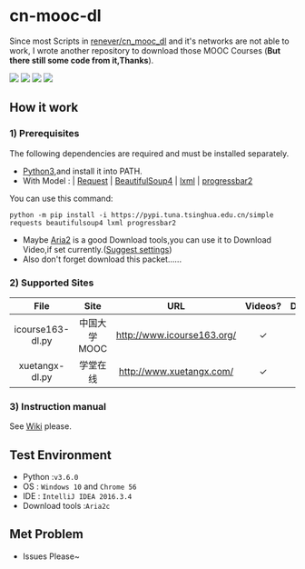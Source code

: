 # cn-mooc-dl
Since most Scripts in [renever/cn_mooc_dl](https://github.com/renever/cn_mooc_dl) and it's networks are not able to work,
I wrote another repository to download those MOOC Courses (**But there still some code from it,Thanks**).

![](https://img.shields.io/badge/build-passing-brightgreen.svg)
![](https://img.shields.io/badge/coverage-86%25-red.svg)
![](https://img.shields.io/badge/Wiki-Out_Of_Date-red.svg)
![](https://img.shields.io/github/license/Rhilip/cn-mooc-dl.svg)

## How it work
### 1) Prerequisites
The following dependencies are required and must be installed separately.
* [Python3](https://www.python.org/downloads/),and install it into PATH.
* With Model :
| [Request](http://docs.python-requests.org/zh_CN/latest/user/install.html#install)
| [BeautifulSoup4](https://www.crummy.com/software/BeautifulSoup/bs4/doc/index.zh.html#id5)
| [lxml](http://lxml.de/installation.html#installation)
| [progressbar2](http://pythonhosted.org/progressbar2/installation.html)

You can use this command:
```
python -m pip install -i https://pypi.tuna.tsinghua.edu.cn/simple requests beautifulsoup4 lxml progressbar2
```
* Maybe [Aria2](https://github.com/aria2/aria2) is a good Download tools,you can use it to Download Video,if set currently.([Suggest settings](https://gist.github.com/Rhilip/cd2d28fa11b7f919ea5fcdc6cf84af8d))
* Also don't forget download this packet......

### 2) Supported Sites

| File | Site | URL | Videos?  | Documents? | Subtitle?|
|:-------------:|:------------------:|:---:|:---:|:---:|:---:|
| icourse163-dl.py | 中国大学MOOC | <http://www.icourse163.org/> | ✓ | ✓ | ✓ |
| xuetangx-dl.py | 学堂在线 | <http://www.xuetangx.com/> | ✓ | ✓| ✓ |

### 3) Instruction manual
See [Wiki](https://github.com/Rhilip/cn-mooc-dl/wiki) please.

## Test Environment
* Python :`v3.6.0`
* OS : `Windows 10` and `Chrome 56`
* IDE : `IntelliJ IDEA 2016.3.4`
* Download tools :`Aria2c`

## Met Problem
* Issues Please~